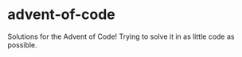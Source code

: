 # advent-of-code
Solutions for the Advent of Code! Trying to solve it in as little code as possible.
